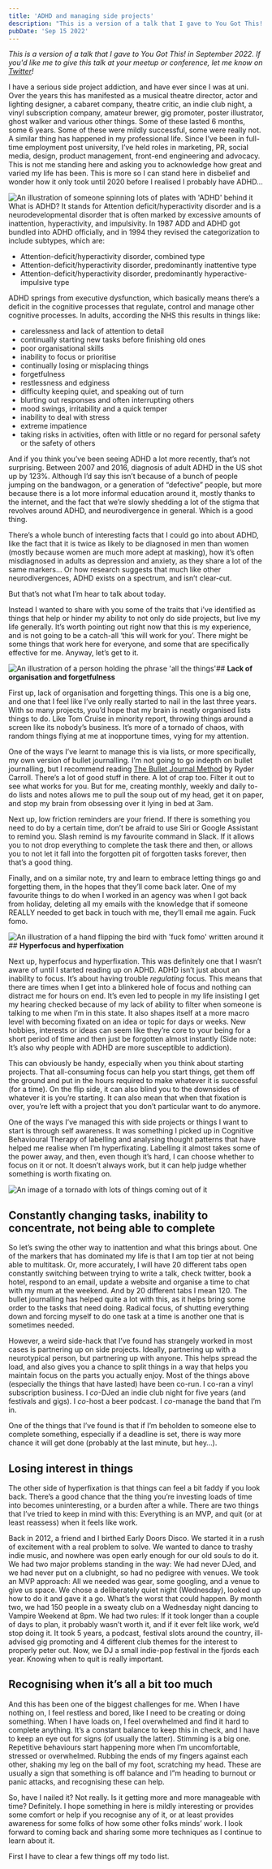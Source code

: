 ```yaml
---
title: 'ADHD and managing side projects'
description: "This is a version of a talk that I gave to You Got This! in September 2022. If you'd like me to give this talk at your meetup or conference, let me know on…"
pubDate: 'Sep 15 2022'
---
```


*This is a version of a talk that I gave to You Got This! in September 2022. If you'd like me to give this talk at your meetup or conference, let me know on* [*Twitter*](https://twitter.com/lurkmoophy)*!*

I have a serious side project addiction, and have ever since I was at uni. Over the years this has manifested as a musical theatre director, actor and lighting designer, a cabaret company, theatre critic, an indie club night, a vinyl subscription company, amateur brewer, gig promoter, poster illustrator, ghost walker and various other things. Some of these lasted 6 months, some 6 years. Some of these were mildly successful, some were really not. A similar thing has happened in my professional life. Since I’ve been in full-time employment post university, I’ve held roles in marketing, PR, social media, design, product management, front-end engineering and advocacy. This is not me standing here and asking you to acknowledge how great and varied my life has been. This is more so I can stand here in disbelief and wonder how it only took until 2020 before I realised I probably have ADHD…

![An illustration of someone spinning lots of plates with 'ADHD' behind it](https://uploads-ssl.webflow.com/5ff33cee2af33d0177d82c9f/63235edaef922536953a7cce_Untitled_Artwork%2036.png)What is ADHD? It stands for Attention deficit/hyperactivity disorder and is a neurodevelopmental disorder that is often marked by excessive amounts of inattention, hyperactivity, and impulsivity. In 1987 ADD and ADHD got bundled into ADHD officially, and in 1994 they revised the categorization to include subtypes, which are:

* Attention-deficit/hyperactivity disorder, combined type
* Attention-deficit/hyperactivity disorder, predominantly inattentive type
* Attention-deficit/hyperactivity disorder, predominantly hyperactive-impulsive type

ADHD springs from executive dysfunction, which basically means there’s a deficit in the cognitive processes that regulate, control and manage other cognitive processes. In adults, according the NHS this results in things like:

* carelessness and lack of attention to detail
* continually starting new tasks before finishing old ones
* poor organisational skills
* inability to focus or prioritise
* continually losing or misplacing things
* forgetfulness
* restlessness and edginess
* difficulty keeping quiet, and speaking out of turn
* blurting out responses and often interrupting others
* mood swings, irritability and a quick temper
* inability to deal with stress
* extreme impatience
* taking risks in activities, often with little or no regard for personal safety or the safety of others

And if you think you’ve been seeing ADHD a lot more recently, that’s not surprising. Between 2007 and 2016, diagnosis of adult ADHD in the US shot up by 123%. Although I’d say this isn’t because of a bunch of people jumping on the bandwagon, or a generation of “defective” people, but more because there is a lot more informal education around it, mostly thanks to the internet, and the fact that we’re slowly shedding a lot of the stigma that revolves around ADHD, and neurodivergence in general. Which is a good thing.

There’s a whole bunch of interesting facts that I could go into about ADHD, like the fact that it is twice as likely to be diagnosed in men than women (mostly because women are much more adept at masking), how it’s often misdiagnosed in adults as depression and anxiety, as they share a lot of the same markers… Or how research suggests that much like other neurodivergences, ADHD exists on a spectrum, and isn’t clear-cut.

But that’s not what I’m hear to talk about today.

Instead I wanted to share with you some of the traits that i’ve identified as things that help or hinder my ability to not only do side projects, but live my life generally. It’s worth pointing out right now that this is my experience, and is not going to be a catch-all ‘this will work for you’. There might be some things that work here for everyone, and some that are specifically effective for me. Anyway, let’s get to it.

![An illustration of a person holding the phrase 'all the things'](https://uploads-ssl.webflow.com/5ff33cee2af33d0177d82c9f/63235f287123ee5828f0bf14_Untitled_Artwork%2035.png)## **Lack of organisation and forgetfulness**

First up, lack of organisation and forgetting things. This one is a big one, and one that I feel like I’ve only really started to nail in the last three years. With so many projects, you’d hope that my brain is neatly organised lists things to do. Like Tom Cruise in minority report, throwing things around a screen like its nobody’s business. It’s more of a tornado of chaos, with random things flying at me at inopportune times, vying for my attention.

One of the ways I’ve learnt to manage this is via lists, or more specifically, my own version of bullet journalling. I’m not going to go indepth on bullet journalling, but I recommend reading [The Bullet Journal Method](https://bulletjournal.com/pages/book) by Ryder Carroll. There’s a lot of good stuff in there. A lot of crap too. Filter it out to see what works for you. But for me, creating monthly, weekly and daily to-do lists and notes allows me to pull the soup out of my head, get it on paper, and stop my brain from obsessing over it lying in bed at 3am.

Next up, low friction reminders are your friend. If there is something you need to do by a certain time, don’t be afraid to use Siri or Google Assistant to remind you. Slash remind is my favourite command in Slack. If it allows you to not drop everything to complete the task there and then, or allows you to not let it fall into the forgotten pit of forgotten tasks forever, then that’s a good thing.

Finally, and on a similar note, try and learn to embrace letting things go and forgetting them, in the hopes that they’ll come back later. One of my favourite things to do when I worked in an agency was when I got back from holiday, deleting all my emails with the knowledge that if someone REALLY needed to get back in touch with me, they’ll email me again. Fuck fomo.

![An illustration of a hand flipping the bird with 'fuck fomo' written around it](https://uploads-ssl.webflow.com/5ff33cee2af33d0177d82c9f/63235f691fc494b101322208_Untitled_Artwork%2033.png)## **Hyperfocus and hyperfixation**

Next up, hyperfocus and hyperfixation. This was definitely one that I wasn’t aware of until I started reading up on ADHD. ADHD isn’t just about an inability to focus. It’s about having trouble *regulating* focus. This means that there are times when I get into a blinkered hole of focus and nothing can distract me for hours on end. It’s even led to people in my life insisting I get my hearing checked because of my lack of ability to filter when someone is talking to me when I’m in this state. It also shapes itself at a more macro level with becoming fixated on an idea or topic for days or weeks. New hobbies, interests or ideas can seem like they’re core to your being for a short period of time and then just be forgotten almost instantly (Side note: It’s also why people with ADHD are more susceptible to addiction).

This can obviously be handy, especially when you think about starting projects. That all-consuming focus can help you start things, get them off the ground and put in the hours required to make whatever it is successful (for a time). On the flip side, it can also blind you to the downsides of whatever it is you’re starting. It can also mean that when that fixation is over, you’re left with a project that you don’t particular want to do anymore.

One of the ways I’ve managed this with side projects or things I want to start is through self awareness. It was something I picked up in Cognitive Behavioural Therapy of labelling and analysing thought patterns that have helped me realise when I’m hyperfixating. Labelling it almost takes some of the power away, and then, even though it’s hard, I can choose whether to focus on it or not. It doesn’t always work, but it can help judge whether something is worth fixating on.

![An image of a tornado with lots of things coming out of it](https://uploads-ssl.webflow.com/5ff33cee2af33d0177d82c9f/63235efb46bd6e654f9785fa_Untitled_Artwork%2034.png)‍

## **Constantly changing tasks, inability to concentrate, not being able to complete**

So let’s swing the other way to inattention and what this brings about. One of the markers that has dominated my life is that I am top tier at not being able to multitask. Or, more accurately, I will have 20 different tabs open constantly switching between trying to write a talk, check twitter, book a hotel, respond to an email, update a website and organise a time to chat with my mum at the weekend. And by 20 different tabs I mean 120. The bullet journalling has helped quite a lot with this, as it helps bring some order to the tasks that need doing. Radical focus, of shutting everything down and forcing myself to do one task at a time is another one that is sometimes needed.

However, a weird side-hack that I’ve found has strangely worked in most cases is partnering up on side projects. Ideally, partnering up with a neurotypical person, but partnering up with anyone. This helps spread the load, and also gives you a chance to split things in a way that helps you maintain focus on the parts you actually enjoy. Most of the things above (especially the things that have lasted) have been co-run. I co-ran a vinyl subscription business. I *co*-DJed an indie club night for five years (and festivals and gigs). I *co*-host a beer podcast. I *co*-manage the band that I’m in.

One of the things that I’ve found is that if I’m beholden to someone else to complete something, especially if a deadline is set, there is way more chance it will get done (probably at the last minute, but hey…).

## **Losing interest in things**

The other side of hyperfixation is that things can feel a bit faddy if you look back. There’s a good chance that the thing you’re investing loads of time into becomes uninteresting, or a burden after a while. There are two things that I’ve tried to keep in mind with this: Everything is an MVP, and quit (or at least reassess) when it feels like work.

Back in 2012, a friend and I birthed Early Doors Disco. We started it in a rush of excitement with a real problem to solve. We wanted to dance to trashy indie music, and nowhere was open early enough for our old souls to do it. We had two major problems standing in the way: We had never DJed, and we had never put on a clubnight, so had no pedigree with venues. We took an MVP approach: All we needed was gear, some googling, and a venue to give us space. We chose a deliberately quiet night (Wednesday), looked up how to do it and gave it a go. What’s the worst that could happen. By month two, we had 150 people in a sweaty club on a Wednesday night dancing to Vampire Weekend at 8pm. We had two rules: If it took longer than a couple of days to plan, it probably wasn’t worth it, and if it ever felt like work, we’d stop doing it. It took 5 years, a podcast, festival slots around the country, ill-advised gig promoting and 4 different club themes for the interest to properly peter out. Now, we DJ a small indie-pop festival in the fjords each year. Knowing when to quit is really important.

## **Recognising when it’s all a bit too much**

And this has been one of the biggest challenges for me. When I have nothing on, I feel restless and bored, like I need to be creating or doing something. When I have loads on, I feel overwhelmed and find it hard to complete anything. It’s a constant balance to keep this in check, and I have to keep an eye out for signs (of usually the latter). Stimming is a big one. Repetitive behaviours start happening more when I’m uncomfortable, stressed or overwhelmed. Rubbing the ends of my fingers against each other, shaking my leg on the ball of my foot, scratching my head. These are usually a sign that something is off balance and I”m heading to burnout or panic attacks, and recognising these can help.

So, have I nailed it? Not really. Is it getting more and more manageable with time? Definitely. I hope something in here is mildly interesting or provides some comfort or help if you recognise any of it, or at least provides awareness for some folks of how some other folks minds’ work. I look forward to coming back and sharing some more techniques as I continue to learn about it. 

First I have to clear a few things off my todo list.

‍
